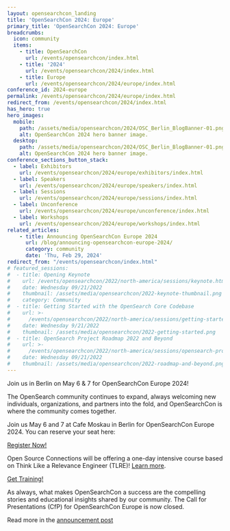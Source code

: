```yaml
---
layout: opensearchcon_landing
title: 'OpenSearchCon 2024: Europe'
primary_title: 'OpenSearchCon 2024: Europe'
breadcrumbs:
  icon: community
  items:
    - title: OpenSearchCon
      url: /events/opensearchcon/index.html
    - title: '2024'
      url: /events/opensearchcon/2024/index.html
    - title: Europe
      url: /events/opensearchcon/2024/europe/index.html
conference_id: 2024-europe
permalink: /events/opensearchcon/2024/europe/index.html
redirect_from: /events/opensearchcon/2024/index.html
has_hero: true
hero_images:
  mobile:
    path: /assets/media/opensearchcon/2024/OSC_Berlin_BlogBanner-01.png
    alt: OpenSearchCon 2024 hero banner image.
  desktop:
    path: /assets/media/opensearchcon/2024/OSC_Berlin_BlogBanner-01.png
    alt: OpenSearchCon 2024 hero banner image.
conference_sections_button_stack:
  - label: Exhibitors
    url: /events/opensearchcon/2024/europe/exhibitors/index.html
  - label: Speakers
    url: /events/opensearchcon/2024/europe/speakers/index.html
  - label: Sessions
    url: /events/opensearchcon/2024/europe/sessions/index.html
  - label: Unconference
    url: /events/opensearchcon/2024/europe/unconference/index.html
  - label: Workshops
    url: /events/opensearchcon/2024/europe/workshops/index.html
related_articles:
    - title: Announcing OpenSearchCon Europe 2024
      url: /blog/announcing-opensearchcon-europe-2024/
      category: community
      date: 'Thu, Feb 29, 2024'
redirect_from: "/events/opensearchcon/index.html"
# featured_sessions:
#  - title: Opening Keynote
#    url: /events/opensearchcon/2022/north-america/sessions/keynote.html
#    date: Wednesday 09/21/2022
#    thumbnail: /assets/media/opensearchcon/2022-keynote-thumbnail.png
#    category: Community
#  - title: Getting Started with the OpenSearch Core Codebase
#    url: >-
#      /events/opensearchcon/2022/north-america/sessions/getting-started-with-opensearch-core-codebase.html
#    date: Wednesday 9/21/2022
#    thumbnail: /assets/media/opensearchcon/2022-getting-started.png
#  - title: OpenSearch Project Roadmap 2022 and Beyond
#    url: >-
#      /events/opensearchcon/2022/north-america/sessions/opensearch-project-roadmap-2022-and-beyond.html
#    date: Wednesday 09/21/2022
#    thumbnail: /assets/media/opensearchcon/2022-roadmap-and-beyond.png
---
```


Join us in Berlin on May 6 & 7 for OpenSearchCon Europe 2024!

The OpenSearch community continues to expand, always welcoming new individuals, organizations, and partners into the fold, and OpenSearchCon is where the community comes together.

Join us May 6 and 7 at Cafe Moskau in Berlin for OpenSearchCon Europe 2024. You can reserve your seat here: 
<div class="redesign-button-pair--wrapper">
            <div class="redesign-button--wrapper redesign-button--wrapper__text-only__dark">
                <a href="https://tickets.plainschwarz.com/opensearchconeu/c/PjtYoMWc8/" class="redesign-button--anchor">
                    Register Now!
                </a>
            </div>
</div>

Open Source Connections will be offering a one-day intensive course based on Think Like a Relevance Engineer (TLRE)! [Learn more](https://opensearch.org/events/opensearchcon/2024/europe/workshops/think-like-a-relevance-engineer-training.html).

<div class="redesign-button-pair--wrapper">
            <div class="redesign-button--wrapper redesign-button--wrapper__text-only__dark">
                <a href="https://www.eventbee.com/v/opensearch-tlre-intensive-at-opensearchcon-eu-24/event?eid=276614264#/tickets" class="redesign-button--anchor">
                    Get Training!
                </a>
            </div>
</div>

As always, what makes OpenSearchCon a success are the compelling stories and educational insights shared by our community. The Call for Presentations (CfP) for OpenSearchCon Europe is now closed. 

Read more in the [announcement post](https://opensearch.org/blog/announcing-opensearchcon-europe-2024/)


